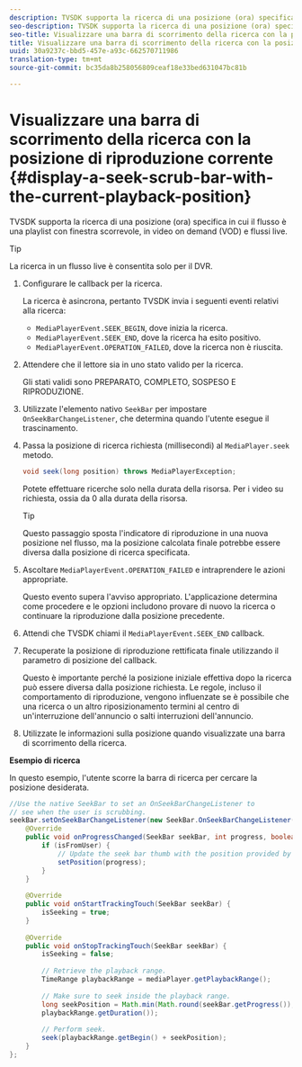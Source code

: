 ```yaml
---
description: TVSDK supporta la ricerca di una posizione (ora) specifica in cui il flusso è una playlist con finestra scorrevole, in video on demand (VOD) e flussi live.
seo-description: TVSDK supporta la ricerca di una posizione (ora) specifica in cui il flusso è una playlist con finestra scorrevole, in video on demand (VOD) e flussi live.
seo-title: Visualizzare una barra di scorrimento della ricerca con la posizione di riproduzione corrente
title: Visualizzare una barra di scorrimento della ricerca con la posizione di riproduzione corrente
uuid: 30a9237c-bbd5-457e-a93c-662570711986
translation-type: tm+mt
source-git-commit: bc35da8b258056809ceaf18e33bed631047bc81b

---
```



# Visualizzare una barra di scorrimento della ricerca con la posizione di riproduzione corrente {#display-a-seek-scrub-bar-with-the-current-playback-position}

TVSDK supporta la ricerca di una posizione (ora) specifica in cui il flusso è una playlist con finestra scorrevole, in video on demand (VOD) e flussi live.

>[!TIP]
>
>La ricerca in un flusso live è consentita solo per il DVR.

1. Configurare le callback per la ricerca.

   La ricerca è asincrona, pertanto TVSDK invia i seguenti eventi relativi alla ricerca:

   * `MediaPlayerEvent.SEEK_BEGIN`, dove inizia la ricerca.
   * `MediaPlayerEvent.SEEK_END`, dove la ricerca ha esito positivo.
   * `MediaPlayerEvent.OPERATION_FAILED`, dove la ricerca non è riuscita.

1. Attendere che il lettore sia in uno stato valido per la ricerca.

   Gli stati validi sono PREPARATO, COMPLETO, SOSPESO E RIPRODUZIONE.
1. Utilizzate l&#39;elemento nativo `SeekBar` per impostare `OnSeekBarChangeListener`, che determina quando l&#39;utente esegue il trascinamento.
1. Passa la posizione di ricerca richiesta (millisecondi) al `MediaPlayer.seek` metodo.

   ```java
   void seek(long position) throws MediaPlayerException;
   ```

   Potete effettuare ricerche solo nella durata della risorsa. Per i video su richiesta, ossia da 0 alla durata della risorsa.

   >[!TIP]
   >
   >Questo passaggio sposta l&#39;indicatore di riproduzione in una nuova posizione nel flusso, ma la posizione calcolata finale potrebbe essere diversa dalla posizione di ricerca specificata.

1. Ascoltare `MediaPlayerEvent.OPERATION_FAILED` e intraprendere le azioni appropriate.

   Questo evento supera l&#39;avviso appropriato. L&#39;applicazione determina come procedere e le opzioni includono provare di nuovo la ricerca o continuare la riproduzione dalla posizione precedente.

1. Attendi che TVSDK chiami il `MediaPlayerEvent.SEEK_END` callback.
1. Recuperate la posizione di riproduzione rettificata finale utilizzando il parametro di posizione del callback.

   Questo è importante perché la posizione iniziale effettiva dopo la ricerca può essere diversa dalla posizione richiesta. Le regole, incluso il comportamento di riproduzione, vengono influenzate se è possibile che una ricerca o un altro riposizionamento termini al centro di un&#39;interruzione dell&#39;annuncio o salti interruzioni dell&#39;annuncio.

1. Utilizzate le informazioni sulla posizione quando visualizzate una barra di scorrimento della ricerca.

<!--<a id="example_EEB73818260C43C8B5AE12BA68548AB7"></a>-->

**Esempio di ricerca**

In questo esempio, l&#39;utente scorre la barra di ricerca per cercare la posizione desiderata.

```java
//Use the native SeekBar to set an OnSeekBarChangeListener to 
// see when the user is scrubbing. 
seekBar.setOnSeekBarChangeListener(new SeekBar.OnSeekBarChangeListener() { 
    @Override 
    public void onProgressChanged(SeekBar seekBar, int progress, boolean isFromUser) { 
        if (isFromUser) { 
            // Update the seek bar thumb with the position provided by the user. 
            setPosition(progress); 
        } 
    } 
 
    @Override 
    public void onStartTrackingTouch(SeekBar seekBar) { 
        isSeeking = true; 
    } 
 
    @Override 
    public void onStopTrackingTouch(SeekBar seekBar) { 
        isSeeking = false; 
 
        // Retrieve the playback range. 
        TimeRange playbackRange = mediaPlayer.getPlaybackRange(); 
 
        // Make sure to seek inside the playback range. 
        long seekPosition = Math.min(Math.round(seekBar.getProgress()), 
        playbackRange.getDuration()); 
     
        // Perform seek. 
        seek(playbackRange.getBegin() + seekPosition); 
    } 
}; 
```
